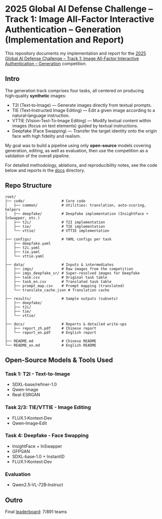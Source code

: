 # 2025 Global AI Defense Challenge – Track 1: Image All-Factor Interactive Authentication – Generation (Implementation and Report)

This repository documents my implementation and report for the [2025 Global AI Defense Challenge – Track 1: Image All-Factor Interactive Authentication – Generation](https://tianchi.aliyun.com/competition/entrance/532389/information) competition.

## Intro
The generation track comprises four tasks, all centered on producing high‑quality **synthetic** images:
- T2I (Text‑to‑Image) — Generate images directly from textual prompts.
- TIE (Text‑Instructed Image Editing) — Edit a given image according to a natural‑language instruction.
- VTTIE (Vision‑Text‑To‑Image Editing) — Modify textual content within images (focus on text elements) guided by textual instructions.
- Deepfake (Face Swapping) — Transfer the target identity onto the origin face with high fidelity and realism.

My goal was to build a pipeline using only **open‑source** models covering generation, editing, as well as evaluation, then use the competition as a validation of the overall pipeline.

For detailed methodology, ablations, and reproducibility notes, see the code below and reports in the [docs](./docs) directory.

## Repo Structure
```text
root/
├── code/                 # Core code
│   ├── common/           # Utilities: translation, auto-scoring, helpers
│   ├── deepfake/         # Deepfake implementation (InsightFace + InSwapper, etc.)
│   ├── t2i/              # T2I implementation
│   ├── tie/              # TIE implementation
│   └── vttie/            # VTTIE implementation
│
├── configs/              # YAML configs per task
│   ├── deepfake.yaml
│   ├── t2i.yaml
│   ├── tie.yaml
│   └── vttie.yaml
│
├── data/                 # Inputs & intermediates
│   ├── imgs/             # Raw images from the competition
│   ├── imgs_deepfake_sr/ # Super-resolved images for Deepfake
│   ├── task.csv          # Original task table
│   ├── task_en.csv       # Translated task table
│   ├── prompt_map.csv    # Prompt mapping (translated)
│   └── translate_cache.json # Translation cache
│
├── results/              # Sample outputs (subsets)
│   ├── deepfake/
│   ├── t2i/
│   ├── tie/
│   └── vttie/
│
├── docs/                 # Reports & detailed write-ups
│   ├── report_zh.pdf     # Chinese report
│   └── report_en.pdf     # English report
│
├── README.md             # Chinese README
└── README_en.md          # English README
```

## Open-Source Models & Tools Used
### Task 1: T2I - Text-to-Image
- SDXL-base/refiner-1.0
- Qwen-Image
- Real-ESRGAN

### Task 2/3: TIE/VTTIE - Image Editing
- FLUX.1‑Kontext‑Dev
- Qwen‑Image‑Edit

### Task 4: Deepfake - Face Swapping
- InsightFace + InSwapper
- GFPGAN
- SDXL‑base‑1.0 + InstantID
- FLUX.1‑Kontext‑Dev

### Evaluation
- Qwen2.5‑VL‑72B‑Instruct

## Outro
Final [leaderboard](https://tianchi.aliyun.com/competition/entrance/532389/rankingList): 7/891 teams